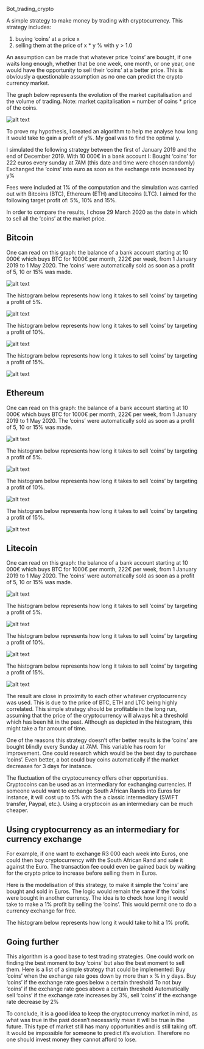 Bot_trading_crypto


A simple strategy to make money by trading with cryptocurrency. This strategy includes:
1) buying ‘coins’ at a price x
2) selling them at the price of x * y % with y > 1.0

An assumption can be made that whatever price ‘coins’ are bought, if one waits long enough, whether that be one week, one month, or one year, one would have the opportunity to sell their ‘coins’ at a better price. This is obviously a questionable assumption as no one can predict the crypto currency market.

The graph below represents the evolution of the market capitalisation and the volume of trading. Note: market capitalisation = number of coins * price of the coins.

![alt text](https://github.com/henri45/crypto_bot/blob/master/screenshot/market_capitalisation.png)

To prove my hypothesis, I created an algorithm to help me analyse how long it would take to gain a profit of y%. My goal was to find the optimal y. 

I simulated the following strategy between the first of January 2019 and the end of December 2019. With 10 000€ in a bank account I:
Bought ‘coins’ for 222 euros every sunday at 7AM (this date and time were chosen randomly)
Exchanged the ‘coins’ into euro as soon as the exchange rate increased by y%

Fees were included at 1% of the computation and the simulation was carried out with Bitcoins (BTC), Ethereum (ETH) and Litecoins (LTC). I aimed for the following target profit of: 5%, 10% and 15%.

In order to compare the results, I chose 29 March 2020 as the date in which to sell all the ‘coins’ at the market price. 

## Bitcoin

One can read on this graph: the balance of a bank account starting at 10 000€ which buys BTC for 1000€ per month, 222€ per week, from 1 January 2019 to 1 May 2020. The ‘coins’ were automatically sold as soon as a profit of 5, 10 or 15% was made. 

![alt text](https://github.com/henri45/crypto_bot/blob/master/screenshot/plot_strategies_btc.png)

The histogram below represents how long it takes to sell ‘coins’ by targeting a profit of 5%. 

![alt text](https://github.com/henri45/crypto_bot/blob/master/screenshot/hist_days_btc_5%.png)

The histogram below represents how long it takes to sell ‘coins’ by targeting a profit of 10%.

![alt text](https://github.com/henri45/crypto_bot/blob/master/screenshot/hist_days_btc_10%.png)

The histogram below represents how long it takes to sell ‘coins’ by targeting a profit of 15%.

![alt text](https://github.com/henri45/crypto_bot/blob/master/screenshot/hist_days_btc_15%.png)

## Ethereum

One can read on this graph: the balance of a bank account starting at 10 000€ which buys BTC for 1000€ per month, 222€ per week, from 1 January 2019 to 1 May 2020. The ‘coins’ were automatically sold as soon as a profit of 5, 10 or 15% was made. 

![alt text](https://github.com/henri45/crypto_bot/blob/master/screenshot/plot_strategies_eth.png)

The histogram below represents how long it takes to sell ‘coins’ by targeting a profit of 5%. 

![alt text](https://github.com/henri45/crypto_bot/blob/master/screenshot/hist_days_eth_5%.png)

The histogram below represents how long it takes to sell ‘coins’ by targeting a profit of 10%.

![alt text](https://github.com/henri45/crypto_bot/blob/master/screenshot/hist_days_eth_10%.png)

The histogram below represents how long it takes to sell ‘coins’ by targeting a profit of 15%.

![alt text](https://github.com/henri45/crypto_bot/blob/master/screenshot/hist_days_eth_15%.png)

## Litecoin

One can read on this graph: the balance of a bank account starting at 10 000€ which buys BTC for 1000€ per month, 222€ per week, from 1 January 2019 to 1 May 2020. The ‘coins’ were automatically sold as soon as a profit of 5, 10 or 15% was made. 

![alt text](https://github.com/henri45/crypto_bot/blob/master/screenshot/plot_strategies_ltc.png)

The histogram below represents how long it takes to sell ‘coins’ by targeting a profit of 5%. 

![alt text](https://github.com/henri45/crypto_bot/blob/master/screenshot/hist_days_ltc_5%.png)

The histogram below represents how long it takes to sell ‘coins’ by targeting a profit of 10%.

![alt text](https://github.com/henri45/crypto_bot/blob/master/screenshot/hist_days_ltc_10%.png)

The histogram below represents how long it takes to sell ‘coins’ by targeting a profit of 15%.

![alt text](https://github.com/henri45/crypto_bot/blob/master/screenshotshot/hist_days_ltc_15%.png)

The result are close in proximity to each other whatever cryptocurrency was used. This is due to the price of BTC, ETH and LTC being highly correlated. This simple strategy should be profitable in the long run, assuming that the price of the cryptocurrency will always hit a threshold which has been hit in the past. Although as depicted in the histogram, this might take a far amount of time.

One of the reasons this strategy doesn’t offer better results is the ‘coins’ are bought blindly every Sunday at 7AM. This variable has room for improvement. One could research which would be the best day to purchase ‘coins’. Even better, a bot could buy coins automatically if the market decreases for 3 days for instance. 

The fluctuation of the cryptocurrency offers other opportunities. Cryptocoins can be used as an intermediary for exchanging currencies. If someone would want to exchange South African Rands into Euros for instance, it will cost up to 5% with the a classic intermediary (SWIFT transfer, Paypal, etc.). Using a cryptocoin as an intermediary can be much cheaper.

## Using cryptocurrency as an intermediary for currency exchange

For example, if one want to exchange R3 000 each week into Euros, one could then buy cryptocurrency with the South African Rand and sale it against the Euro. The transaction fee could even be gained back by waiting for the crypto price to increase before selling them in Euros.

Here is the modelisation of this strategy, to make it simple the ‘coins’ are bought and sold in Euros. The logic would remain the same if the ‘coins’ were bought in another currency. The idea is to check how long it would take to make a 1% profit by selling the ‘coins’. This would permit one to do a currency exchange for free.

The histogram below represents how long it would take to hit a 1% profit. 

## Going further

This algorithm is a good base to test trading strategies. One could work on finding the best moment to buy ‘coins’ but also the best moment to sell them. Here is a list of a simple strategy that could be implemented:
Buy ‘coins’ when the exchange rate goes down by more than x % in y days.
Buy ‘coins’ if the exchange rate goes below a certain threshold 
To not buy ‘coins’ if the exchange rate goes above a certain threshold
Automatically sell ‘coins’ if the exchange rate increases by 3%, sell ‘coins’ if the exchange rate decrease by 2%

To conclude, it is a good idea to keep the cryptocurrency market in mind, as what was true in the past doesn’t necessarily mean it will be true in the future. This type of market still has many opportunities and is still taking off. It would be impossible for someone to predict it’s evolution. Therefore no one should invest money they cannot afford to lose. 
